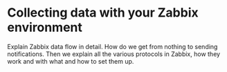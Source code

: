 # Collecting data with your Zabbix environment

Explain Zabbix data flow in detail. How do we get from nothing to sending notifications.
Then we explain all the various protocols in Zabbix, how they work and with what
and how to set them up.
